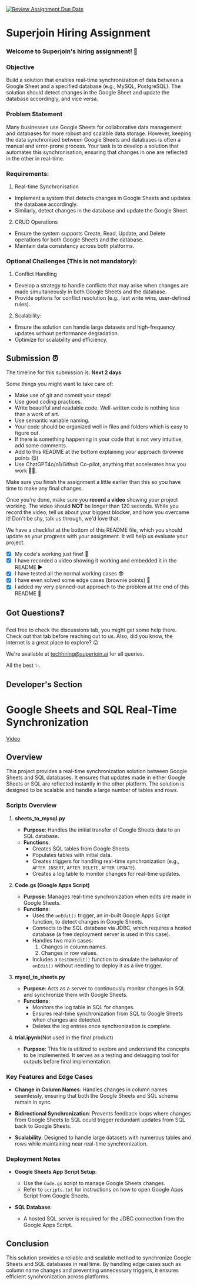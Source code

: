 [![Review Assignment Due Date](https://classroom.github.com/assets/deadline-readme-button-22041afd0340ce965d47ae6ef1cefeee28c7c493a6346c4f15d667ab976d596c.svg)](https://classroom.github.com/a/AHFn7Vbn)
# Superjoin Hiring Assignment

### Welcome to Superjoin's hiring assignment! 🚀

### Objective
Build a solution that enables real-time synchronization of data between a Google Sheet and a specified database (e.g., MySQL, PostgreSQL). The solution should detect changes in the Google Sheet and update the database accordingly, and vice versa.

### Problem Statement
Many businesses use Google Sheets for collaborative data management and databases for more robust and scalable data storage. However, keeping the data synchronised between Google Sheets and databases is often a manual and error-prone process. Your task is to develop a solution that automates this synchronisation, ensuring that changes in one are reflected in the other in real-time.

### Requirements:
1. Real-time Synchronisation
  - Implement a system that detects changes in Google Sheets and updates the database accordingly.
   - Similarly, detect changes in the database and update the Google Sheet.
  2.	CRUD Operations
   - Ensure the system supports Create, Read, Update, and Delete operations for both Google Sheets and the database.
   - Maintain data consistency across both platforms.
   
### Optional Challenges (This is not mandatory):
1. Conflict Handling
- Develop a strategy to handle conflicts that may arise when changes are made simultaneously in both Google Sheets and the database.
- Provide options for conflict resolution (e.g., last write wins, user-defined rules).
    
2. Scalability: 	
- Ensure the solution can handle large datasets and high-frequency updates without performance degradation.
- Optimize for scalability and efficiency.

## Submission ⏰
The timeline for this submission is: **Next 2 days**

Some things you might want to take care of:
- Make use of git and commit your steps!
- Use good coding practices.
- Write beautiful and readable code. Well-written code is nothing less than a work of art.
- Use semantic variable naming.
- Your code should be organized well in files and folders which is easy to figure out.
- If there is something happening in your code that is not very intuitive, add some comments.
- Add to this README at the bottom explaining your approach (brownie points 😋)
- Use ChatGPT4o/o1/Github Co-pilot, anything that accelerates how you work 💪🏽. 

Make sure you finish the assignment a little earlier than this so you have time to make any final changes.

Once you're done, make sure you **record a video** showing your project working. The video should **NOT** be longer than 120 seconds. While you record the video, tell us about your biggest blocker, and how you overcame it! Don't be shy, talk us through, we'd love that.


We have a checklist at the bottom of this README file, which you should update as your progress with your assignment. It will help us evaluate your project.

- [x] My code's working just fine! 🥳
- [x] I have recorded a video showing it working and embedded it in the README ▶️
- [x] I have tested all the normal working cases 😎
- [x] I have even solved some edge cases (brownie points) 💪
- [x] I added my very planned-out approach to the problem at the end of this README 📜

## Got Questions❓
Feel free to check the discussions tab, you might get some help there. Check out that tab before reaching out to us. Also, did you know, the internet is a great place to explore? 😛

We're available at techhiring@superjoin.ai for all queries. 

All the best ✨.

## Developer's Section

# Google Sheets and SQL Real-Time Synchronization
[Video](https://drive.google.com/drive/folders/1lmAEWa8p8Pih5NLcMsTF5x5qn0W05UXP?usp=sharing)


## Overview

This project provides a real-time synchronization solution between Google Sheets and SQL databases. It ensures that updates made in either Google Sheets or SQL are reflected instantly in the other platform. The solution is designed to be scalable and handle a large number of tables and rows.

### Scripts Overview

1. **sheets_to_mysql.py**
   - **Purpose**: Handles the initial transfer of Google Sheets data to an SQL database.
   - **Functions**:
     - Creates SQL tables from Google Sheets.
     - Populates tables with initial data.
     - Creates triggers for handling real-time synchronization (e.g., `AFTER INSERT`, `AFTER DELETE`, `AFTER UPDATE`).
     - Creates a log table to monitor changes for real-time updates.
     
2. **Code.gs (Google Apps Script)**
   - **Purpose**: Manages real-time synchronization when edits are made in Google Sheets.
   - **Functions**:
     - Uses the `onEdit()` trigger, an in-built Google Apps Script function, to detect changes in Google Sheets.
     - Connects to the SQL database via JDBC, which requires a hosted database (a free deployment server is used in this case).
     - Handles two main cases:
       1. Changes in column names.
       2. Changes in row values.
     - Includes a `testOnEdit()` function to simulate the behavior of `onEdit()` without needing to deploy it as a live trigger.
   
3. **mysql_to_sheets.py**
   - **Purpose**: Acts as a server to continuously monitor changes in SQL and synchronize them with Google Sheets.
   - **Functions**:
     - Monitors the log table in SQL for changes.
     - Ensures real-time synchronization from SQL to Google Sheets when changes are detected.
     - Deletes the log entries once synchronization is complete.
4. **trial.ipynb**(Not used in the final product)
    - **Purpsoe**: This file is utilized to explore and understand the concepts to be implemented. It serves as a testing and debugging tool for outputs before final implementation.

### Key Features and Edge Cases

- **Change in Column Names**: Handles changes in column names seamlessly, ensuring that both the Google Sheets and SQL schema remain in sync.
  
- **Bidirectional Synchronization**: Prevents feedback loops where changes from Google Sheets to SQL could trigger redundant updates from SQL back to Google Sheets.
  
- **Scalability**: Designed to handle large datasets with numerous tables and rows while maintaining near real-time synchronization.

### Deployment Notes

- **Google Sheets App Script Setup**: 
  - Use the `Code.gs` script to manage Google Sheets changes.
  - Refer to `scripts.txt` for instructions on how to open Google Apps Script from Google Sheets.
  
- **SQL Database**: 
  - A hosted SQL server is required for the JDBC connection from the Google Apps Script.

## Conclusion

This solution provides a reliable and scalable method to synchronize Google Sheets and SQL databases in real time. By handling edge cases such as column name changes and preventing unnecessary triggers, it ensures efficient synchronization across platforms.

